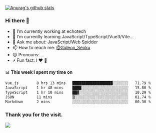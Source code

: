 [![Anurag's github stats](https://github-readme-stats.vercel.app/api?username=gideonsenku)](https://github.com/anuraghazra/github-readme-stats)
### Hi there 👋
- 🔭 I’m currently working at echotech
- 🌱 I’m currently learning JavaScript/TypeScript/Vue3/Vite...
- 💬 Ask me about: JavaScript/Web Spidder 
- 📫 How to reach me: [@Gideon_Senku](https://t.me/Gideon_Senku)
- 😄 Pronouns: ...
- ⚡ Fun fact: I ❤️ 🎵

📊 **This week I spent my time on**
<!--START_SECTION:waka-->

```txt
Vue.js        8 hrs 13 mins   ██████████████████░░░░░░░   71.79 %
JavaScript    1 hr 48 mins    ████░░░░░░░░░░░░░░░░░░░░░   15.80 %
TypeScript    1 hr 10 mins    ██▓░░░░░░░░░░░░░░░░░░░░░░   10.29 %
JSON          11 mins         ▒░░░░░░░░░░░░░░░░░░░░░░░░   01.74 %
Markdown      2 mins          ░░░░░░░░░░░░░░░░░░░░░░░░░   00.30 %
```

<!--END_SECTION:waka-->


### Thank you for the visit.
![](http://profile-counter.glitch.me/gideonsenku/count.svg)
<!--
**GideonSenku/GideonSenku** is a ✨ _special_ ✨ repository because its `README.md` (this file) appears on your GitHub profile.

Here are some ideas to get you started:

- 🔭 I’m currently working on ...
- 🌱 I’m currently learning ...
- 👯 I’m looking to collaborate on ...
- 🤔 I’m looking for help with ...
- 💬 Ask me about ...
- 📫 How to reach me: ...
- 😄 Pronouns: ...
- ⚡ Fun fact: ...
-->
